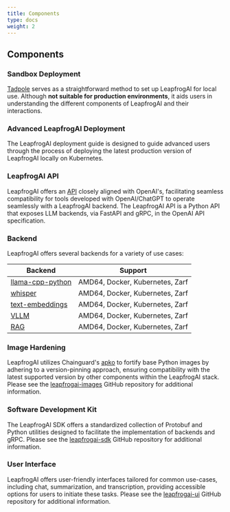 ```yaml
---
title: Components 
type: docs
weight: 2
---
```


## Components

### Sandbox Deployment

[Tadpole](https://github.com/defenseunicorns/tadpole) serves as a straightforward method to set up LeapfrogAI for local use. Although **not suitable for production environments**, it aids users in understanding the different components of LeapfrogAI and their interactions.

### Advanced LeapfrogAI Deployment

The LeapfrogAI deployment guide is designed to guide advanced users through the process of deploying the latest production version of LeapfrogAI locally on Kubernetes.

### LeapfrogAI API

LeapfrogAI offers an [API](https://github.com/defenseunicorns/leapfrogai-api) closely aligned with OpenAI's, facilitating seamless compatibility for tools developed with OpenAI/ChatGPT to operate seamlessly with a LeapfrogAI backend. The LeapfrogAI API is a Python API that exposes LLM backends, via FastAPI and gRPC, in the OpenAI API specification.

### Backend

LeapfrogAI offers several backends for a variety of use cases:

| Backend                                                                                    | Support                         |
| ------------------------------------------------------------------------------------------ | ------------------------------- |
| [llama-cpp-python](https://github.com/defenseunicorns/leapfrogai-backend-llama-cpp-python) | AMD64, Docker, Kubernetes, Zarf |
| [whisper](https://github.com/defenseunicorns/leapfrogai-backend-whisper)                   | AMD64, Docker, Kubernetes, Zarf |
| [text-embeddings](https://github.com/defenseunicorns/leapfrogai-backend-text-embeddings)   | AMD64, Docker, Kubernetes, Zarf |
| [VLLM](https://github.com/defenseunicorns/leapfrogai-backend-vllm)                         | AMD64, Docker, Kubernetes, Zarf |
| [RAG](https://github.com/defenseunicorns/leapfrogai-backend-rag)                           | AMD64, Docker, Kubernetes, Zarf |

### Image Hardening

LeapfrogAI utilizes Chainguard's [apko](https://github.com/chainguard-dev/apko) to fortify base Python images by adhering to a version-pinning approach, ensuring compatibility with the latest supported version by other components within the LeapfrogAI stack. Please see the [leapfrogai-images](https://github.com/defenseunicorns/leapfrogai-images) GitHub repository for additional information.

### Software Development Kit

The LeapfrogAI SDK offers a standardized collection of Protobuf and Python utilities designed to facilitate the implementation of backends and gRPC. Please see the [leapfrogai-sdk](https://github.com/defenseunicorns/leapfrogai-sdk) GitHub repository for additional information.

### User Interface

LeapfrogAI offers user-friendly interfaces tailored for common use-cases, including chat, summarization, and transcription, providing accessible options for users to initiate these tasks. Please see the [leapfrogai-ui](https://github.com/defenseunicorns/leapfrogai-ui) GitHub repository for additional information.
